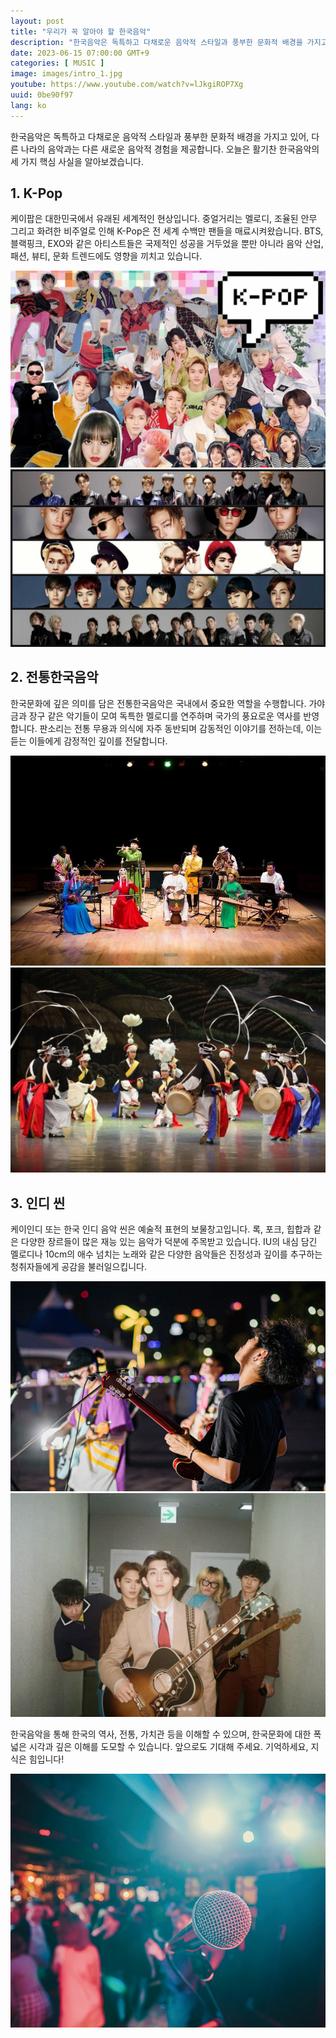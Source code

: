```yaml
---
layout: post
title: "우리가 꼭 알아야 할 한국음악"
description: "한국음악은 독특하고 다채로운 음악적 스타일과 풍부한 문화적 배경을 가지고 있어, 다른 나라의 음악과는 다른 새로운 음악적 경험을 제공합니다. K-Pop, 전통한국음악, 인디 씬에 대해 알아보세요. 한국의 역사, 전통, 가치관을 이해할 수 있으며, 한국문화에 대한 폭넓은 시각과 깊은 이해를 도모할 수 있습니다. #한국음악 #KPop #전통한국음악 #인디씬 #한국문화 #음악경험 #음악산업 #패션 #뷰티"
date: 2023-06-15 07:00:00 GMT+9
categories: [ MUSIC ]
image: images/intro_1.jpg
youtube: https://www.youtube.com/watch?v=lJkgiROP7Xg
uuid: 0be90f97
lang: ko
---
```


한국음악은 독특하고 다채로운 음악적 스타일과 풍부한 문화적 배경을 가지고 있어, 다른 나라의 음악과는 다른 새로운 음악적 경험을 제공합니다. 오늘은 활기찬 한국음악의 세 가지 핵심 사실을 알아보겠습니다.

## 1. K-Pop

케이팝은 대한민국에서 유래된 세계적인 현상입니다. 중얼거리는 멜로디, 조율된 안무 그리고 화려한 비주얼로 인해 K-Pop은 전 세계 수백만 팬들을 매료시켜왔습니다. BTS, 블랙핑크, EXO와 같은 아티스트들은 국제적인 성공을 거두었을 뿐만 아니라 음악 산업, 패션, 뷰티, 문화 트렌드에도 영향을 끼치고 있습니다.

![1_1.jpg](images/1_1.jpg)
![1_2.jpg](images/1_2.jpg)

## 2. 전통한국음악

한국문화에 깊은 의미를 담은 전통한국음악은 국내에서 중요한 역할을 수행합니다. 가야금과 장구 같은 악기들이 모여 독특한 멜로디를 연주하며 국가의 풍요로운 역사를 반영합니다. 판소리는 전통 무용과 의식에 자주 동반되며 감동적인 이야기를 전하는데, 이는 듣는 이들에게 감정적인 깊이를 전달합니다.

![2_1.jpg](images/2_1.jpg)
![2_2.jpg](images/2_2.jpg)

## 3. 인디 씬

케이인디 또는 한국 인디 음악 씬은 예술적 표현의 보물창고입니다. 록, 포크, 힙합과 같은 다양한 장르들이 많은 재능 있는 음악가 덕분에 주목받고 있습니다. IU의 내심 담긴 멜로디나 10cm의 애수 넘치는 노래와 같은 다양한 음악들은 진정성과 깊이를 추구하는 청취자들에게 공감을 불러일으킵니다.

![3_1.jpg](images/3_1.jpg)
![3_2.jpg](images/3_2.jpg)

한국음악을 통해 한국의 역사, 전통, 가치관 등을 이해할 수 있으며, 한국문화에 대한 폭넓은 시각과 깊은 이해를 도모할 수 있습니다. 앞으로도 기대해 주세요. 기억하세요, 지식은 힘입니다!

![3_2.jpg](images/con_1.jpg)